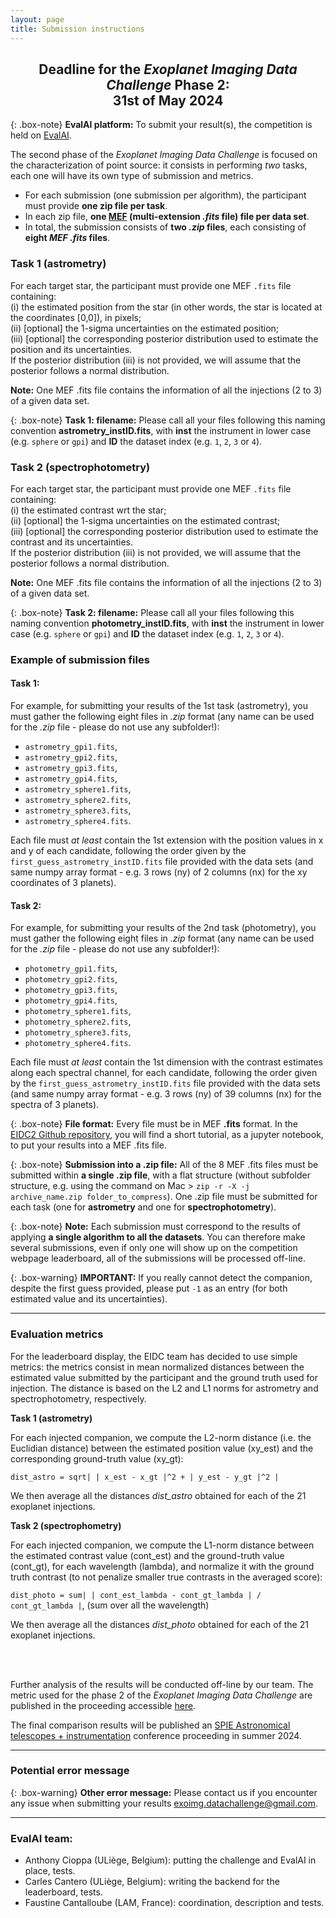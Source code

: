 ```yaml
---
layout: page
title: Submission instructions 
---
```


<link rel="stylesheet" href="https://www.w3schools.com/w3css/4/w3.css">
<center><div class="w3-text-red"><h2>Deadline for the <em>Exoplanet Imaging Data Challenge</em> Phase 2: <br> 31st of May 2024</h2></div></center>

{: .box-note}
**EvalAI platform:** To submit your result(s), the competition is held on [EvalAI](https://eval.ai/web/challenges/challenge-page/1717/).

The second phase of the <em>Exoplanet Imaging Data Challenge</em> is focused on the characterization of point source: it consists in performing *two* tasks, each one will have its own type of submission and metrics.
 * For each submission (one submission per algorithm), the participant must provide **one zip file per task**.
 * In each zip file, <strong>one [MEF](https://docs.astropy.org/en/stable/generated/examples/io/create-mef.html) (multi-extension *.fits* file) file per data set</strong>.
 * <div class="w3-text-red"> In total, the submission consists of <strong>two <em>.zip</em> files</strong>, each consisting of <strong>eight <em>MEF .fits</em> files</strong>.</div>

### Task 1 (astrometry)
For each target star, the participant must provide one MEF `.fits` file containing: <br>
(i) the estimated position from the star (in other words, the star is located at the coordinates [0,0]), in pixels;<br>
(ii) [optional] the 1-sigma uncertainties on the estimated position;<br>
(iii) [optional] the corresponding posterior distribution used to estimate the position and its uncertainties.<br>
If the posterior distribution (iii) is not provided, we will assume that the posterior follows a normal distribution. 

<strong>Note:</strong> One MEF .fits file contains the information of all the injections (2 to 3) of a given data set.

{: .box-note}
**Task 1: filename:** Please call all your files following this naming convention **astrometry_instID.fits**, with **inst** the instrument in lower case (e.g. `sphere` or `gpi`) and **ID** the dataset index (e.g. `1`, `2`, `3` or `4`).



### Task 2 (spectrophotometry)
For each target star, the participant must provide one MEF `.fits` file containing: <br>
(i) the estimated contrast wrt the star; <br>
(ii) [optional] the 1-sigma uncertainties on the estimated contrast; <br>
(iii) [optional] the corresponding posterior distribution used to estimate the contrast and its uncertainties. <br>
If the posterior distribution (iii) is not provided, we will assume that the posterior follows a normal distribution. 

<strong>Note:</strong> One MEF .fits file contains the information of all the injections (2 to 3) of a given data set.

{: .box-note}
**Task 2: filename:** Please call all your files following this naming convention **photometry_instID.fits**, with **inst** the instrument in lower case (e.g. `sphere` or `gpi`) and **ID** the dataset index (e.g. `1`, `2`, `3` or `4`).


### Example of submission files

#### Task 1:
For example, for submitting your results of the 1st task (astrometry), you must gather the following eight files in *.zip* format (any name can be used for the *.zip* file - please do not use any subfolder!): 
* ``astrometry_gpi1.fits``,
* ``astrometry_gpi2.fits``,
* ``astrometry_gpi3.fits``, 
* ``astrometry_gpi4.fits``, 
* ``astrometry_sphere1.fits``,
* ``astrometry_sphere2.fits``,
* ``astrometry_sphere3.fits``,
* ``astrometry_sphere4.fits``.

Each file must *at least* contain the 1st extension with the position values in x and y of each candidate, following the order given by the `first_guess_astrometry_instID.fits` file provided with the data sets (and same numpy array format - e.g. 3 rows (ny) of 2 columns (nx) for the xy coordinates of 3 planets). 

#### Task 2:
For example, for submitting your results of the 2nd task (photometry), you must gather the following eight files in *.zip* format (any name can be used for the *.zip* file - please do not use any subfolder!): 
* ``photometry_gpi1.fits``,
* ``photometry_gpi2.fits``,
* ``photometry_gpi3.fits``, 
* ``photometry_gpi4.fits``, 
* ``photometry_sphere1.fits``,
* ``photometry_sphere2.fits``,
* ``photometry_sphere3.fits``,
* ``photometry_sphere4.fits``.

Each file must *at least* contain the 1st dimension with the contrast estimates along each spectral channel, for each candidate, following the order given by the `first_guess_astrometry_instID.fits` file provided with the data sets (and same numpy array format - e.g. 3 rows (ny) of 39 columns (nx) for the spectra of 3 planets). 

{: .box-note}
**File format:** Every file must be in MEF **.fits** format. In the [EIDC2 Github repository](https://github.com/exoplanet-imaging-challenge/phase2/blob/main/tutorials/tutorial_creation_MEF.ipynb), you will find a short tutorial, as a jupyter notebook, to put your results into a MEF .fits file.

{: .box-note}
**Submission into a .zip file:** All of the 8 MEF .fits files must be submitted within **a single .zip file**, with a flat structure (without subfolder structure, e.g. using the command on Mac > ``zip -r -X -j archive_name.zip folder_to_compress``).
One .zip file must be submitted for each task (one for **astrometry** and one for **spectrophotometry**).

{: .box-note}
**Note:** Each submission must correspond to the results of applying **a single algorithm to all the datasets**. You can therefore make several submissions, even if only one will show up on the competition webpage leaderboard, all of the submissions will be processed off-line.

{: .box-warning}
**IMPORTANT:** If you really cannot detect the companion, despite the first guess provided, please put `-1` as an entry (for both estimated value and its uncertainties).


*** 

### Evaluation metrics

For the leaderboard display, the EIDC team has decided to use simple metrics: the metrics consist in mean normalized distances between the estimated value submitted by the participant and the ground truth used for injection. The distance is based on the L2 and L1 norms for astrometry and spectrophotometry, respectively.

**Task 1 (astrometry)**

For each injected companion, we compute the L2-norm distance (i.e. the Euclidian distance) between the estimated position value (xy_est) and the corresponding ground-truth value (xy_gt): <br>

`dist_astro = sqrt| | x_est - x_gt |^2 + | y_est - y_gt |^2 |`

We then average all the distances *dist_astro* obtained for each of the 21 exoplanet injections. 

**Task 2 (spectrophometry)**

For each injected companion, we compute the L1-norm distance between the estimated contrast value (cont_est) and the ground-truth value (cont_gt), for each wavelength (lambda), and normalize it with the ground truth contrast (to not penalize smaller true contrasts in the averaged score): <br>

`dist_photo = sum| | cont_est_lambda - cont_gt_lambda | / cont_gt_lambda |`, (sum over all the wavelength)

We then average all the distances *dist_photo* obtained for each of the 21 exoplanet injections. 

<br>
<br>

Further analysis of the results will be conducted off-line by our team. The metric used for the phase 2 of the <em>Exoplanet Imaging Data Challenge</em> are published in the proceeding accessible [here](https://arxiv.org/pdf/2209.08120.pdf). <br> 

The final comparison results will be published an [SPIE Astronomical telescopes + instrumentation](https://spie.org/conferences-and-exhibitions/astronomical-telescopes-and-instrumentation) conference proceeding in summer 2024.  


*** 

### Potential error message

{: .box-warning}
**Other error message:** Please contact us if you encounter any issue when submitting your results <exoimg.datachallenge@gmail.com>.

*** 

### EvalAI team:
* Anthony Cioppa (ULiège, Belgium): putting the challenge and EvalAI in place, tests.
* Carles Cantero (ULiège, Belgium): writing the backend for the leaderboard, tests.
* Faustine Cantalloube (LAM, France): coordination, description and tests.

